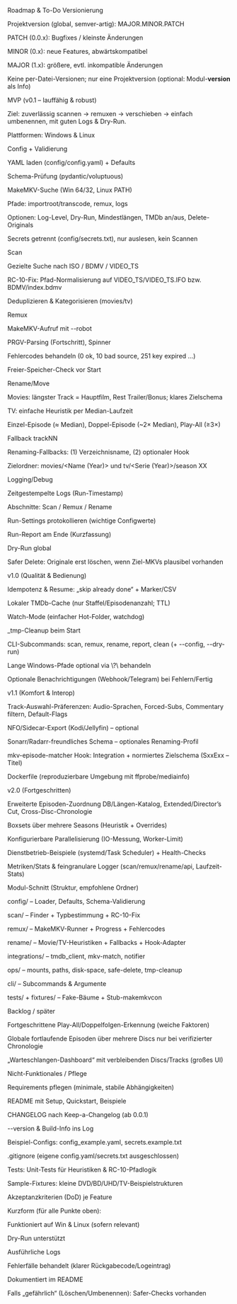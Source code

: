 Roadmap & To-Do
Versionierung

Projektversion (global, semver-artig): MAJOR.MINOR.PATCH

PATCH (0.0.x): Bugfixes / kleinste Änderungen

MINOR (0.x): neue Features, abwärtskompatibel

MAJOR (1.x): größere, evtl. inkompatible Änderungen

Keine per-Datei-Versionen; nur eine Projektversion (optional: Modul-__version__ als Info)

MVP (v0.1 – lauffähig & robust)

Ziel: zuverlässig scannen → remuxen → verschieben → einfach umbenennen, mit guten Logs & Dry-Run.

 Plattformen: Windows & Linux

 Config + Validierung

 YAML laden (config/config.yaml) + Defaults

 Schema-Prüfung (pydantic/voluptuous)

 MakeMKV-Suche (Win 64/32, Linux PATH)

 Pfade: importroot/transcode, remux, logs

 Optionen: Log-Level, Dry-Run, Mindestlängen, TMDb an/aus, Delete-Originals

 Secrets getrennt (config/secrets.txt), nur auslesen, kein Scannen

 Scan

 Gezielte Suche nach ISO / BDMV / VIDEO_TS

 RC-10-Fix: Pfad-Normalisierung auf VIDEO_TS/VIDEO_TS.IFO bzw. BDMV/index.bdmv

 Deduplizieren & Kategorisieren (movies/tv)

 Remux

 MakeMKV-Aufruf mit --robot

 PRGV-Parsing (Fortschritt), Spinner

 Fehlercodes behandeln (0 ok, 10 bad source, 251 key expired …)

 Freier-Speicher-Check vor Start

 Rename/Move

 Movies: längster Track = Hauptfilm, Rest Trailer/Bonus; klares Zielschema

 TV: einfache Heuristik per Median-Laufzeit

 Einzel-Episode (≈ Median), Doppel-Episode (~2× Median), Play-All (≥3×)

 Fallback trackNN

 Renaming-Fallbacks: (1) Verzeichnisname, (2) optionaler Hook

 Zielordner: movies/<Name (Year)> und tv/<Serie (Year)>/season XX

 Logging/Debug

 Zeitgestempelte Logs (Run-Timestamp)

 Abschnitte: Scan / Remux / Rename

 Run-Settings protokollieren (wichtige Configwerte)

 Run-Report am Ende (Kurzfassung)

 Dry-Run global

 Safer Delete: Originale erst löschen, wenn Ziel-MKVs plausibel vorhanden

v1.0 (Qualität & Bedienung)

 Idempotenz & Resume: „skip already done“ + Marker/CSV

 Lokaler TMDb-Cache (nur Staffel/Episodenanzahl; TTL)

 Watch-Mode (einfacher Hot-Folder, watchdog)

 _tmp-Cleanup beim Start

 CLI-Subcommands: scan, remux, rename, report, clean (+ --config, --dry-run)

 Lange Windows-Pfade optional via \\?\ behandeln

 Optionale Benachrichtigungen (Webhook/Telegram) bei Fehlern/Fertig

v1.1 (Komfort & Interop)

 Track-Auswahl-Präferenzen: Audio-Sprachen, Forced-Subs, Commentary filtern, Default-Flags

 NFO/Sidecar-Export (Kodi/Jellyfin) – optional

 Sonarr/Radarr-freundliches Schema – optionales Renaming-Profil

 mkv-episode-matcher Hook: Integration + normiertes Zielschema (SxxExx – Titel)

 Dockerfile (reproduzierbare Umgebung mit ffprobe/mediainfo)

v2.0 (Fortgeschritten)

 Erweiterte Episoden-Zuordnung
DB/Längen-Katalog, Extended/Director’s Cut, Cross-Disc-Chronologie

 Boxsets über mehrere Seasons (Heuristik + Overrides)

 Konfigurierbare Parallelisierung (IO-Messung, Worker-Limit)

 Dienstbetrieb-Beispiele (systemd/Task Scheduler) + Health-Checks

 Metriken/Stats & feingranulare Logger (scan/remux/rename/api, Laufzeit-Stats)

Modul-Schnitt (Struktur, empfohlene Ordner)

 config/ – Loader, Defaults, Schema-Validierung

 scan/ – Finder + Typbestimmung + RC-10-Fix

 remux/ – MakeMKV-Runner + Progress + Fehlercodes

 rename/ – Movie/TV-Heuristiken + Fallbacks + Hook-Adapter

 integrations/ – tmdb_client, mkv-match, notifier

 ops/ – mounts, paths, disk-space, safe-delete, tmp-cleanup

 cli/ – Subcommands & Argumente

 tests/ + fixtures/ – Fake-Bäume + Stub-makemkvcon

Backlog / später

 Fortgeschrittene Play-All/Doppelfolgen-Erkennung (weiche Faktoren)

 Globale fortlaufende Episoden über mehrere Discs nur bei verifizierter Chronologie

 „Warteschlangen-Dashboard“ mit verbleibenden Discs/Tracks (großes UI)

Nicht-Funktionales / Pflege

 Requirements pflegen (minimale, stabile Abhängigkeiten)

 README mit Setup, Quickstart, Beispiele

 CHANGELOG nach Keep-a-Changelog (ab 0.0.1)

 --version & Build-Info ins Log

 Beispiel-Configs: config_example.yaml, secrets.example.txt

 .gitignore (eigene config.yaml/secrets.txt ausgeschlossen)

 Tests: Unit-Tests für Heuristiken & RC-10-Pfadlogik

 Sample-Fixtures: kleine DVD/BD/UHD/TV-Beispielstrukturen

Akzeptanzkriterien (DoD) je Feature

Kurzform (für alle Punkte oben):

Funktioniert auf Win & Linux (sofern relevant)

Dry-Run unterstützt

Ausführliche Logs

Fehlerfälle behandelt (klarer Rückgabecode/Logeintrag)

Dokumentiert im README

Falls „gefährlich“ (Löschen/Umbenennen): Safer-Checks vorhanden